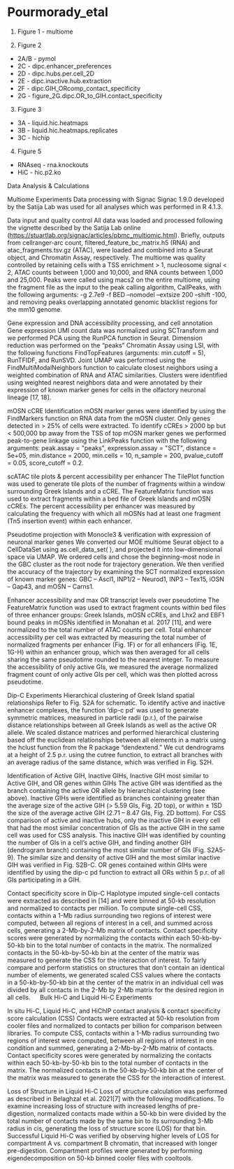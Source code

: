 # Pourmorady_etal

1. Figure 1 - multiome

2. Figure 2
 - 2A/B - pymol
 - 2C - dipc.enhancer_preferences
 - 2D - dipc.hubs.per.cell_2D
 - 2E - dipc.inactive.hub.extraction
 - 2F - dipc.GIH_ORcomp_contact_specificity
 - 2G - figure_2G.dipc.OR_to_GIH.contact_specificity
 
3. Figure 3
 - 3A - liquid.hic.heatmaps
 - 3B - liquid.hic.heatmaps.replicates
 - 3C - hichip
 
4. Figure 5
 - RNAseq - rna.knockouts
 - HiC - hic.p2.ko
 
Data Analysis & Calculations

Multiome Experiments
Data processing with Signac
Signac 1.9.0 developed by the Satija Lab was used for all analyses which was performed in R 4.1.3.

Data input and quality control
All data was loaded and processed following the vignette described by the Satija Lab online (https://stuartlab.org/signac/articles/pbmc_multiomic.html). Briefly, outputs from cellranger-arc count, filtered_feature_bc_matrix.h5 (RNA) and atac_fragments.tsv.gz (ATAC), were loaded and combined into a Seurat object, and Chromatin Assay, respectively. The multiome was quality controlled by retaining cells with a TSS enrichment > 1, nucleosome signal < 2, ATAC counts between 1,000 and 10,000, and RNA counts between 1,000 and 25,000. Peaks were called using macs2 on the entire multiome, using the fragment file as the input to the peak calling algorithm, CallPeaks, with the following arguments: -g 2.7e9 -f BED –nomodel –extsize 200 –shift -100, and removing peaks overlapping annotated genomic blacklist regions for the mm10 genome.

Gene expression and DNA accessibility processing, and cell annotation
Gene expression UMI count data was normalized using SCTransform and we performed PCA using the RunPCA function in Seurat. Dimension reduction was performed on the “peaks” Chromatin Assay using LSI, with the following functions FindTopFeatures (arguments: min.cutoff = 5), RunTFIDF, and RunSVD. Joint UMAP was performed using the FindMultiModalNeighbors function to calculate closest neighbors using a weighted combination of RNA and ATAC similarities. Clusters were identified using weighted nearest neighbors data and were annotated by their expression of known marker genes for cells in the olfactory neuronal lineage [17, 18].

mOSN cCRE Identification
mOSN marker genes were identified by using the FindMarkers function on RNA data from the mOSN cluster. Only genes detected in > 25% of cells were extracted. To identify cCREs > 2000 bp but < 500,000 bp away from the TSS of top mOSN marker genes we performed peak-to-gene linkage using the LinkPeaks function with the following arguments: peak.assay = "peaks", expression.assay = "SCT", distance = 5e+05, min.distance = 2000, min.cells = 10, n_sample = 200, pvalue_cutoff = 0.05, score_cutoff = 0.2.

scATAC tile plots & percent accessibility per enhancer
The TilePlot function was used to generate tile plots of the number of fragments within a window surrounding Greek Islands and a cCRE. The FeatureMatrix function was used to extract fragments within a bed file of Greek Islands and mOSN cCREs. The percent accessibility per enhancer was measured by calculating the frequency with which all mOSNs had at least one fragment (Tn5 insertion event) within each enhancer.

Pseudotime projection with Monocle3 & verification with expression of neuronal marker genes
We converted our MOE multiome Seurat object to a CellDataSet using as.cell_data_set( ), and projected it into low-dimensional space via UMAP. We ordered cells and chose the beginning-most node in the GBC cluster as the root node for trajectory generation. We then verified the accuracy of the trajectory by examining the SCT normalized expression of known marker genes: GBC – Ascl1, INP1/2 – Neurod1, INP3 – Tex15, iOSN – Gap43, and mOSN – Carns1.

Enhancer accessibility and max OR transcript levels over pseudotime
The FeatureMatrix function was used to extract fragment counts within bed files of three enhancer groups: Greek Islands, mOSN cCREs, and Lhx2 and EBF1 bound peaks in mOSNs identified in Monahan et al. 2017 [11], and were normalized to the total number of ATAC counts per cell. Total enhancer accessibility per cell was extracted by measuring the total number of normalized fragments per enhancer (Fig. 1F) or for all enhancers (Fig. 1E, 1G-H) within an enhancer group, which was then averaged for all cells sharing the same pseudotime rounded to the nearest integer. To measure the accessibility of only active GIs, we measured the average normalized fragment count of only active GIs per cell, which was then plotted across pseudotime.


 
Dip-C Experiments
Hierarchical clustering of Greek Island spatial relationships
Refer to Fig. S2A for schematic. To identify active and inactive enhancer complexes, the function ‘dip-c pd’ was used to generate symmetric matrices, measured in particle radii (p.r.), of the pairwise distance relationships between all Greek Islands as well as the active OR allele. We scaled distance matrices and performed hierarchical clustering based off the euclidean relationships between all elements in a matrix using the hclust function from the R package “dendextend.” We cut dendrograms at a height of 2.5 p.r. using the cutree function, to extract all branches with an average radius of the same distance, which was verified in Fig. S2H. 

Identification of Active GIH, Inactive GIHs, Inactive GIH most similar to Active GIH, and OR genes within GIHs
The active GIH was identified as the branch containing the active OR allele by hierarchical clustering (see above). Inactive GIHs were identified as branches containing greater than the average size of the active GIH (> 5.59 GIs, Fig. 2D top), or within ± 1SD the size of the average active GIH (2.71 – 8.47 GIs, Fig. 2D bottom). For CSS comparison of active and inactive hubs, only the inactive GIH in every cell that had the most similar concentration of GIs as the active GIH in the same cell was used for CSS analysis. This inactive GIH was identified by counting the number of GIs in a cell’s active GIH, and finding another GIH (dendrogram branch) containing the most similar number of GIs (Fig. S2A5-9). The similar size and density of active GIH and the most similar inactive GIH was verified in Fig. S2B-C. OR genes contained within GIHs were identified by using the dip-c pd function to extract all ORs within 5 p.r. of all GIs participating in a GIH.

Contact specificity score in Dip-C
Haplotype imputed single-cell contacts were extracted as described in [14] and were binned at 50-kb resolution and normalized to contacts per million. To compute single-cell CSS, contacts within a 1-Mb radius surrounding two regions of interest were computed, between all regions of interest in a cell, and summed across cells, generating a 2-Mb-by-2-Mb matrix of contacts. Contact specificity scores were generated by normalizing the contacts within each 50-kb-by-50-kb bin to the total number of contacts in the matrix. The normalized contacts in the 50-kb-by-50-kb bin at the center of the matrix was measured to generate the CSS for the interaction of interest. To fairly compare and perform statistics on structures that don’t contain an identical number of elements, we generated scaled CSS values where the contacts in a 50-kb-by-50-kb bin at the center of the matrix in an individual cell was divided by all contacts in the 2-Mb by 2-Mb matrix for the desired region in all cells.
 
Bulk Hi-C and Liquid Hi-C Experiments

In situ Hi-C, Liquid Hi-C, and HiChIP contact analysis & contact specificity score calculation (CSS)
Contacts were extracted at 50-kb resolution from cooler files and normalized to contacts per billion for comparison between libraries. To compute CSS, contacts within a 1-Mb radius surrounding two regions of interest were computed, between all regions of interest in one condition and summed, generating a 2-Mb-by-2-Mb matrix of contacts. Contact specificity scores were generated by normalizing the contacts within each 50-kb-by-50-kb bin to the total number of contacts in the matrix. The normalized contacts in the 50-kb-by-50-kb bin at the center of the matrix was measured to generate the CSS for the interaction of interest. 

Loss of Structure in Liquid Hi-C
Loss of structure calculation was performed as described in Belaghzal et al. 2021[7] with the following modifications. To examine increasing loss of structure with increased lengths of pre-digestion, normalized contacts made within a 50-kb bin were divided by the total number of contacts made by the same bin to its surrounding 3-Mb radius in cis, generating the loss of structure score (LOS) for that bin. Successful Liquid Hi-C was verified by observing higher levels of LOS for compartment A vs. compartment B chromatin, that increased with longer pre-digestion. Compartment profiles were generated by performing eigendecomposition on 50-kb binned cooler files with cooltools.

